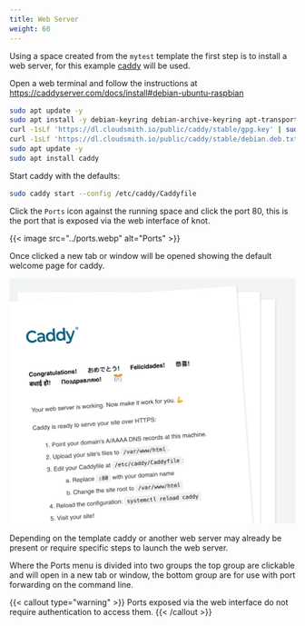 ```yaml
---
title: Web Server
weight: 60
---
```


Using a space created from the `mytest` template the first step is to install a web server, for this example [caddy](https://caddyserver.com/) will be used.

Open a web terminal and follow the instructions at https://caddyserver.com/docs/install#debian-ubuntu-raspbian

```bash
sudo apt update -y
sudo apt install -y debian-keyring debian-archive-keyring apt-transport-https curl
curl -1sLf 'https://dl.cloudsmith.io/public/caddy/stable/gpg.key' | sudo gpg --dearmor -o /usr/share/keyrings/caddy-stable-archive-keyring.gpg
curl -1sLf 'https://dl.cloudsmith.io/public/caddy/stable/debian.deb.txt' | sudo tee /etc/apt/sources.list.d/caddy-stable.list
sudo apt update -y
sudo apt install caddy
```

Start caddy with the defaults:

```bash
sudo caddy start --config /etc/caddy/Caddyfile
```

Click the `Ports` icon against the running space and click the port 80, this is the port that is exposed via the web interface of knot.

{{< image src="../ports.webp" alt="Ports" >}}

Once clicked a new tab or window will be opened showing the default welcome page for caddy.

![Caddy Welcome Page](caddy-server.webp)

Depending on the template caddy or another web server may already be present or require specific steps to launch the web server.

Where the Ports menu is divided into two groups the top group are clickable and will open in a new tab or window, the bottom group are for use with port forwarding on the command line.

{{< callout type="warning" >}}
  Ports exposed via the web interface do not require authentication to access them.
{{< /callout >}}
